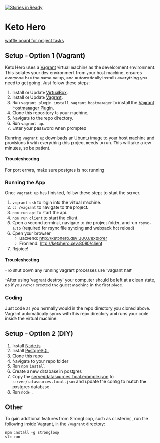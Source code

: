 [![Stories in Ready](https://badge.waffle.io/codefordenver/ketohero.png?label=ready&title=Ready)](https://waffle.io/codefordenver/ketohero)
# Keto Hero

[waffle board for project tasks](https://waffle.io/codefordenver/ketohero)

## Setup - Option 1 (Vagrant)

Keto Hero uses a [Vagrant](https://www.vagrantup.com/) virtual machine as the
development environment. This isolates your dev environment from your host
machine, ensures everyone has the same setup, and automatically installs
everything you need to get going. Just follow these steps:

1. Install or Update [VirtualBox](https://www.virtualbox.org).
2. Install or Update [Vagrant](https://www.vagrantup.com).
3. Run `vagrant plugin install vagrant-hostmanager` to install the [Vagrant Hostmanager Plugin](https://github.com/smdahlen/vagrant-hostmanager).
4. Clone this repository to your machine.
5. Navigate to the repo directory.
6. Run `vagrant up`.
7. Enter your password when prompted.

Running `vagrant up` downloads an Ubuntu image to your host machine and
provisions it with everything this project needs to run. This will take a few
minutes, so be patient.

#### Troubleshooting
For port errors, make sure postgres is not running

### Running the App

Once `vagrant up` has finished, follow these steps to start the server.

1. `vagrant ssh` to login into the virtual machine.
2. `cd /vagrant` to navigate to the project.
3. `npm run api` to start the api.
4. `npm run client` to start the client.
5. Open a second terminal, navigate to the project folder, and run `rsync-auto` (required for rsync file syncing and webpack hot reload)
6. Open your browser
	- Backend:	http://ketohero.dev:3000/explorer
	- Frontend:	http://ketohero.dev:8080/client
7. Rejoice!

#### Troubleshooting
-To shut down any running vagrant processes use 'vagrant halt'

-After using 'vagrant destroy' your computer should be left at a clean state, as if you never created the guest machine in the first place.

### Coding

Just code as you normally would in the repo directory you cloned above. Vagrant
automatically syncs with this repo directory and runs your code inside the
virtual machine.

## Setup - Option 2 (DIY)

1. Install [Node.js](https://nodejs.org/)
2. Install [PostgreSQL](http://www.postgresql.org/)
3. Clone this repo
4. Navigate to your repo folder
5. Run `npm install`
6. Create a new database in postgres
7. Copy the [server/datasources.local.example.json](server/datasources.local.example.json) to `server/datasources.local.json` and update the config to match the postgres database.
8. Run `node .`

## Other

To gain additional features from StrongLoop, such as clustering, run the
following inside Vagrant, in the `/vagrant` directory:
```
npm install -g strongloop
slc run
```

